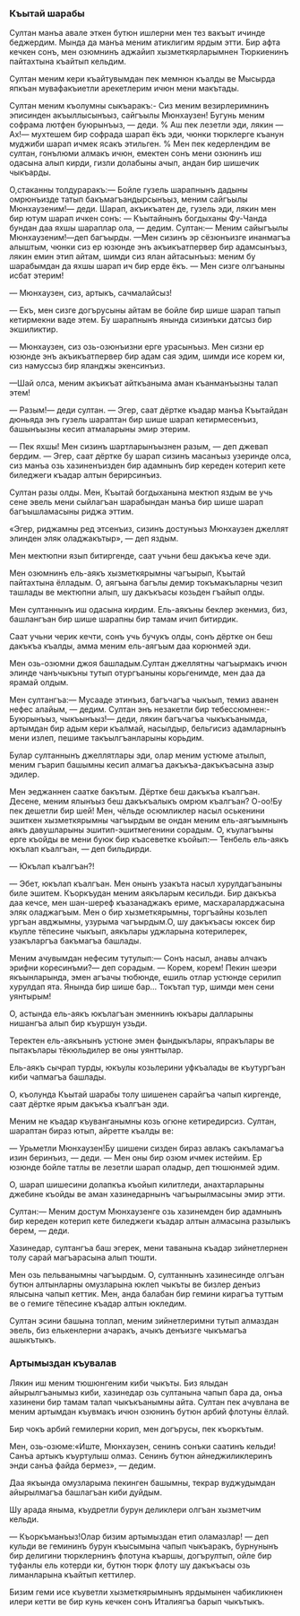 ### Къытай шарабы

Султан манъа авале эткен бутюн ишлерни мен тез вакъыт ичинде беджердим.
Мында да манъа меним атиклигим ярдым этти.
Бир афта кечкен сонъ, мен озюмнинъ аджайип хызметкярларымнен Тюркиенинъ пайтахтына къайтып кельдим.

Султан меним кери къайтувымдан пек мемнюн къалды ве Мысырда япкъан мувафакъиетли арекетлерим ичюн мени макътады.

Султан меним къолумны сыкъаракъ:- Сиз меним везирлеримнинъ эписинден акъыллысынъыз, сайгъылы Мюнхаузен!
Бугунь меним софрама лютфен буюрынъыз, — деди.
% Аш пек лезетли эди, лякин — Ах!— мухтешем бир софрада шарап ёкъ эди, чюнки тюрклерге къанун муджиби шарап ичмек ясакъ этильген.
% Мен пек кедерлендим ве султан, гонълюми алмакъ ичюн, емектен сонъ мени озюнинъ иш одасына алып кирди, гизли долабыны ачып, андан бир шишечик чыкъарды.

О,стаканны толдураракъ:— Бойле гузель шарапнынъ дадыны омрюнъизде татып бакъмагъандырсынъыз, меним сайгъылы Мюнхаузеним!— деди.
Шарап, акъикъатен де, гузель эди, лякин мен бир ютум шарап ичкен сонъ:
— Къытайнынъ богдыханы Фу-Чанда бундан даа яхшы шараплар ола, — дедим.
Султан:— Меним сайыгъылы Мюнхаузеним!—деп багъырды.
—Мен сизинъ эр сёзюнъизге инанмагъа алыштым, чюнки сиз ер юзюнде энъ акъикъатпервер бир адамсынъыз, лякин емин этип айтам, шимди сиз ялан айтасынъыз: меним бу шарабымдан да яхшы шарап ич бир ерде ёкъ.
— Мен сизге олгъаныны исбат этерим!

— Мюнхаузен, сиз, артыкъ, сачмалайсыз!

— Екъ, мен сизге догърусыны айтам ве бойле бир шише шарап тапып кетирмекни ваде этем.
Бу шарапнынъ янында сизинъки датсыз бир экшиликтир.

— Мюнхаузен, сиз озь-озюнъизни ерге урасынъыз.
Мен сизни ер юзюнде энъ акъикъатпервер бир адам сая эдим, шимди исе корем ки, сиз намуссыз бир яланджы экенсинъиз.

—Шай олса, меним акъикъат айткъаныма аман къанманъызны талап этем!

— Разым!— деди султан.
— Эгер, саат дёртке къадар манъа Къытайдан дюньяда энъ гузель шараптан бир шише шарап кетирмесенъиз, башынъызны кесип атмаларыны эмир этерим.

— Пек яхшы!
Мен сизинъ шартларынъызнен разым, — деп джевап бердим.
— Эгер, саат дёртке бу шарап сизинъ масанъыз узеринде олса, сиз манъа озь хазиненъизден бир адамнынъ бир кереден котерип кете биледжеги къадар алтын берирсинъиз.

Султан разы олды.
Мен, Къытай богдыханына мектюп яздым ве учь сене эвель мени сыйлагъан шарабындан манъа бир шише шарап багъышламасыны риджа эттим.

«Эгер, риджамны ред этсенъиз, сизинъ достунъыз Мюнхаузен джеллят элинден эляк оладжакътыр», — деп яздым.

Мен мектюпни язып битиргенде, саат учьни беш дакъкъа кече эди.

Мен озюмнинъ ель-аякъ хызметкярымны чагъырып, Къытай пайтахтына ёлладым.
О, аягъына багълы демир токъмакъларны чезип ташлады ве мектюпни алып, шу дакъкъасы козьден гъайып олды.

Мен султаннынъ иш одасына кирдим.
Ель-аякъны беклер экенмиз, биз, башлангъан бир шише шарапны бир тамам ичип битирдик.

Саат учьни черик кечти, сонъ учь бучукъ олды, сонъ дёртке он беш дакъкъа къалды, амма меним ель-аягъым даа корюнмей эди.

Мен озь-озюмни джоя башладым.Султан джеллятны чагъырмакъ ичюн элинде чанъчыкъны тутып отургъаныны корьгенимде, мен даа да ярамай олдым.

Мен султангъа:— Мусааде этинъиз, багъчагъа чыкъып, темиз аванен нефес алайым, — дедим.
Султан энъ незакетли бир тебессюмнен:- Буюрынъыз, чыкъынъыз!— деди, лякин багъчагъа чыкъкъанымда, артымдан бир адым кери къалмай, насылдыр, бельгисиз адамларнынъ мени излеп, пешиме такъылгъанларыны корьдим.

Булар султаннынъ джеллятлары эди, олар меним устюме атылып, меним гъарип башымны кесип алмагъа дакъкъа-дакъкъасына азыр эдилер.

Мен эеджаннен саатке бакътым.
Дёртке беш дакъкъа къалгъан.
Десене, меним ялынъыз беш дакъкъалыкъ омрюм къалгъан?
О-оо!Бу пек дешетли бир шей!
Мен, чёльде осюмликлер насыл оськенини эшиткен хызметкярымны чагъырдым ве ондан меним ель-аягъымнынъ аякъ давушларыны эшитип-эшитмегенини сорадым.
О, къулагъыны ерге къойды ве мени буюк бир къасеветке къойып:— Тенбель ель-аякъ юкълап къалгъан, — деп бильдирди.

— Юкълап къалгъан?!

— Эбет, юкълап къалгъан.
Мен онынъ узакъта насыл хурулдагъаныны биле эшитем.
Къоркъудан меним аякъларым кесильди.
Бир дакъкъа даа кечсе, мен шан-шереф къазанаджакъ ериме, масхараларджасына эляк оладжагъым.
Мен о бир хызметкярымны, торгъайны козьлеп ургъан авджымны, узурыма чагъырдым.О, шу дакъкъасы юксек бир къулле тёпесине чыкъып, аякълары уджларына котерилерек, узакъларгъа бакъмагъа башлады.

Меним ачувымдан нефесим тутулып:— Сонъ насыл, анавы алчакъ эрифни коресинъми?— деп сорадым.
— Корем, корем!
Пекин шеэри якъынларында, эмен агъачы тюбюнде, ешиль отлар устюнде серилип хурулдап ята.
Янында бир шише бар...
Токътап тур, шимди мен сени уянтырым!

О, астында ель-аякъ юкълагъан эменнинъ юкъары далларыны нишангъа алып бир къуршун узьди.

Теректен ель-аякънынъ устюне эмен фындыкълары, япракълары ве пытакълары тёкюльдилер ве оны уянттылар.

Ель-аякъ сычрап турды, юкъулы козьлерини уфкъалады ве къутургъан киби чапмагъа башлады.

О, къолунда Къытай шарабы толу шишенен сарайгъа чапып киргенде, саат дёртке ярым дакъкъа къалгъан эди.

Меним не къадар къуванганымны козь огюне кетиредирсиз.
Султан, шараптан бираз ютып, айретте къалды ве:

— Урьметли Мюнхаузен!Бу шишени сизден бираз авлакъ сакъламагъа изин беринъиз, — деди.
— Мен оны бир озюм ичмек истейим.
Ер юзюнде бойле татлы ве лезетли шарап оладыр, деп тюшюнмей эдим.

О, шарап шишесини долапкъа къойып килитледи, анахтарларыны джебине къойды ве аман хазинедарнынъ чагъырылмасыны эмир этти.

Султан:— Меним достум Мюнхаузенге озь хазинемден бир адамнынъ бир кереден котерип кете биледжеги къадар алтын алмасына разылыкъ берем, — деди.

Хазинедар, султангъа баш эгерек, мени таванына къадар зийнетлернен толу сарай магъарасына алып тюшти.

Мен озь пельванымны чагъырдым.
О, султаннынъ хазинесинде олгъан бутюн алтынларны омузларына юклеп чыкъты ве бизлер денъиз ялысына чапып кеттик.
Мен, анда балабан бир гемини кирагъа туттым ве о гемиге тёпесине къадар алтын юкледим.

Султан эсини башына топлап, меним зийнетлеримни тутып алмаздан эвель, биз елькенлерни ачаракъ, ачыкъ денъизге чыкъмагъа ашыкътыкъ.

### Артымыздан къувалав

Лякин иш меним тюшюнгеним киби чыкъты.
Биз ялыдан айырылгъанымыз киби, хазинедар озь султанына чапып бара да, онъа хазинени бир тамам талап чыкъкъанымны айта.
Султан пек ачувлана ве меним артымдан къувмакъ ичюн озюнинъ бутюн арбий флотуны ёллай.

Бир чокъ арбий гемилерни корип, мен догърусы, пек къоркътым.

Мен, озь-озюме:«Иште, Мюнхаузен, сенинъ сонъки саатинъ кельди!
Санъа артыкъ къуртулыш олмаз.
Сенинъ бутюн айнеджиликлеринъ энди санъа файда бермез», — дедим.

Даа якъында омузларыма пекинген башымны, текрар вуджудымдан айырылмагъа башлагъан киби дуйдым.

Шу арада яныма, къудретли бурун деликлери олгъан хызметчим кельди.

— Къоркъманъыз!Олар бизим артымыздан етип оламазлар! — деп кульди ве гемининъ бурун къысымына чапып чыкъаракъ, бурнунынъ бир делигини тюрклернинъ флотуна къаршы, догърултып, ойле бир туфанлы ель котерди ки, бутюн тюрк флоту шу дакъкъасы озь лиманларына къайтып кеттилер.

Бизим геми исе къуветли хызметкярымнынъ ярдымынен чабикликнен илери кетти ве бир кунь кечкен сонъ Италиягъа барып чыкътыкъ.
